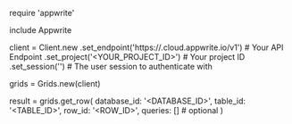 require 'appwrite'

include Appwrite

client = Client.new
    .set_endpoint('https://<REGION>.cloud.appwrite.io/v1') # Your API Endpoint
    .set_project('<YOUR_PROJECT_ID>') # Your project ID
    .set_session('') # The user session to authenticate with

grids = Grids.new(client)

result = grids.get_row(
    database_id: '<DATABASE_ID>',
    table_id: '<TABLE_ID>',
    row_id: '<ROW_ID>',
    queries: [] # optional
)
